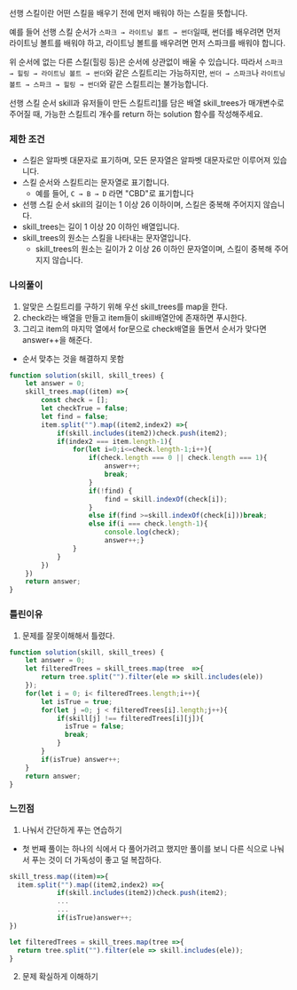 선행 스킬이란 어떤 스킬을 배우기 전에 먼저 배워야 하는 스킬을 뜻합니다.

예를 들어 선행 스킬 순서가 `스파크 → 라이트닝 볼트 → 썬더`일때, 썬더를 배우려면 먼저 라이트닝 볼트를 배워야 하고, 라이트닝 볼트를 배우려면 먼저 스파크를 배워야 합니다.

위 순서에 없는 다른 스킬(힐링 등)은 순서에 상관없이 배울 수 있습니다. 따라서 `스파크 → 힐링 → 라이트닝 볼트 → 썬더`와 같은 스킬트리는 가능하지만, `썬더 → 스파크`나 `라이트닝 볼트 → 스파크 → 힐링 → 썬더`와 같은 스킬트리는 불가능합니다.

선행 스킬 순서 skill과 유저들이 만든 스킬트리[1](https://programmers.co.kr/learn/courses/30/lessons/49993#fn1)를 담은 배열 skill_trees가 매개변수로 주어질 때, 가능한 스킬트리 개수를 return 하는 solution 함수를 작성해주세요.

### 제한 조건

- 스킬은 알파벳 대문자로 표기하며, 모든 문자열은 알파벳 대문자로만 이루어져 있습니다.
- 스킬 순서와 스킬트리는 문자열로 표기합니다.
    - 예를 들어, `C → B → D` 라면 "CBD"로 표기합니다
- 선행 스킬 순서 skill의 길이는 1 이상 26 이하이며, 스킬은 중복해 주어지지 않습니다.
- skill_trees는 길이 1 이상 20 이하인 배열입니다.
- skill_trees의 원소는 스킬을 나타내는 문자열입니다.
    - skill_trees의 원소는 길이가 2 이상 26 이하인 문자열이며, 스킬이 중복해 주어지지 않습니다.

### 나의풀이 
1. 알맞은 스킬트리를 구하기 위해 우선 skill_trees를 map을 한다.
2. check라는 배열을 만들고 item들이 skill배열안에 존재하면 푸시한다.
3. 그리고 item의 마지막 열에서 for문으로 check배열을 돌면서 순서가 맞다면 answer++을 해준다.
- 순서 맞추는 것을 해결하지 못함
```jsx
function solution(skill, skill_trees) {
    let answer = 0;
    skill_trees.map((item) =>{
        const check = [];
        let checkTrue = false;
        let find = false;
        item.split("").map((item2,index2) =>{
            if(skill.includes(item2))check.push(item2);
            if(index2 === item.length-1){
                for(let i=0;i<=check.length-1;i++){
                    if(check.length === 0 || check.length === 1){
                        answer++;
                        break;
                    }
                    if(!find) {
                        find = skill.indexOf(check[i]);
                    }
                    else if(find >=skill.indexOf(check[i]))break;        
                    else if(i === check.length-1){
                        console.log(check);
                        answer++;}
                }
            }
        })
    })
    return answer;
}
```
### 틀린이유 
1. 문제를 잘못이해해서 틀렸다.
```jsx
function solution(skill, skill_trees) {
    let answer = 0;
    let filteredTrees = skill_trees.map(tree  =>{
        return tree.split("").filter(ele => skill.includes(ele))
    });
    for(let i = 0; i< filteredTrees.length;i++){
        let isTrue = true;
        for(let j =0; j < filteredTrees[i].length;j++){
            if(skill[j] !== filteredTrees[i][j]){
              isTrue = false;
              break;
            }
        }
        if(isTrue) answer++;
    }
    return answer;
}
```

### 느낀점
1. 나눠서 간단하게 푸는 연습하기
- 첫 번째 풀이는 하나의 식에서 다 풀어가려고 했지만 풀이를 보니 다른 식으로 나눠서 푸는 것이 더 가독성이 좋고 덜 복잡하다. 
```jsx
skill_tress.map((item)=>{
  item.split("").map((item2,index2) =>{
            if(skill.includes(item2))check.push(item2);
            ...
            ...
            if(isTrue)answer++;
})

let filteredTrees = skill_trees.map(tree =>{
  return tree.split("").filter(ele => skill.includes(ele));
}
```
2. 문제 확실하게 이해하기
